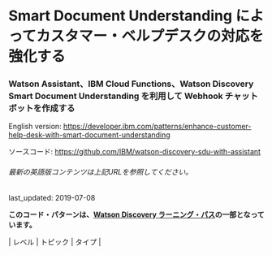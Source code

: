 # Smart Document Understanding によってカスタマー・ベルプデスクの対応を強化する

### Watson Assistant、IBM Cloud Functions、Watson Discovery Smart Document Understanding を利用して Webhook チャットボットを作成する

English version: https://developer.ibm.com/patterns/enhance-customer-help-desk-with-smart-document-understanding
  
ソースコード: https://github.com/IBM/watson-discovery-sdu-with-assistant

###### 最新の英語版コンテンツは上記URLを参照してください。
last_updated: 2019-07-08

 
**このコード・パターンは、[Watson Discovery ラーニング・パス](https://developer.ibm.com/series/learning-path-watson-discovery)の一部となっています。**

| レベル | トピック | タイプ |
